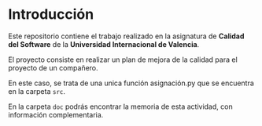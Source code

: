 # Introducción

Este repositorio contiene el trabajo realizado en la asignatura de **Calidad del Software** de la
**Universidad Internacional de Valencia**.

El proyecto consiste en realizar un plan de mejora de la calidad para el proyecto de un compañero.

En este caso, se trata de una unica función asignación.py que se encuentra en la carpeta `src`.

En la carpeta `doc` podrás encontrar la memoria de esta actividad, con información complementaria.
